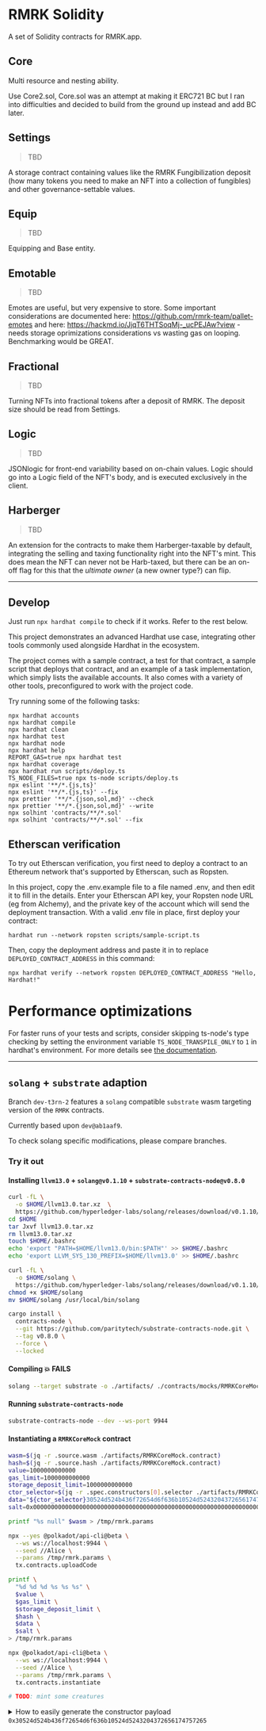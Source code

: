 # RMRK Solidity

A set of Solidity contracts for RMRK.app.

## Core

Multi resource and nesting ability.

Use Core2.sol, Core.sol was an attempt at making it ERC721 BC but I ran into difficulties and decided to build from the ground up instead and add BC later.

## Settings

> TBD

A storage contract containing values like the RMRK Fungibilization deposit (how many tokens you need to make an NFT into a collection of fungibles) and other governance-settable values.

## Equip

> TBD

Equipping and Base entity.

## Emotable

> TBD

Emotes are useful, but very expensive to store. Some important considerations are documented here: https://github.com/rmrk-team/pallet-emotes and here: https://hackmd.io/JjqT6THTSoqMj-_ucPEJAw?view - needs storage oprimizations considerations vs wasting gas on looping. Benchmarking would be GREAT.

## Fractional

> TBD

Turning NFTs into fractional tokens after a deposit of RMRK.
The deposit size should be read from Settings.

## Logic

> TBD

JSONlogic for front-end variability based on on-chain values.
Logic should go into a Logic field of the NFT's body, and is executed exclusively in the client.

## Harberger

> TBD

An extension for the contracts to make them Harberger-taxable by default, integrating the selling and taxing functionality right into the NFT's mint. This does mean the NFT can never not be Harb-taxed, but there can be an on-off flag for this that the _ultimate owner_ (a new owner type?) can flip.

---

## Develop

Just run `npx hardhat compile` to check if it works. Refer to the rest below.

This project demonstrates an advanced Hardhat use case, integrating other tools commonly used alongside Hardhat in the ecosystem.

The project comes with a sample contract, a test for that contract, a sample script that deploys that contract, and an example of a task implementation, which simply lists the available accounts. It also comes with a variety of other tools, preconfigured to work with the project code.

Try running some of the following tasks:

```shell
npx hardhat accounts
npx hardhat compile
npx hardhat clean
npx hardhat test
npx hardhat node
npx hardhat help
REPORT_GAS=true npx hardhat test
npx hardhat coverage
npx hardhat run scripts/deploy.ts
TS_NODE_FILES=true npx ts-node scripts/deploy.ts
npx eslint '**/*.{js,ts}'
npx eslint '**/*.{js,ts}' --fix
npx prettier '**/*.{json,sol,md}' --check
npx prettier '**/*.{json,sol,md}' --write
npx solhint 'contracts/**/*.sol'
npx solhint 'contracts/**/*.sol' --fix
```

## Etherscan verification

To try out Etherscan verification, you first need to deploy a contract to an Ethereum network that's supported by Etherscan, such as Ropsten.

In this project, copy the .env.example file to a file named .env, and then edit it to fill in the details. Enter your Etherscan API key, your Ropsten node URL (eg from Alchemy), and the private key of the account which will send the deployment transaction. With a valid .env file in place, first deploy your contract:

```shell
hardhat run --network ropsten scripts/sample-script.ts
```

Then, copy the deployment address and paste it in to replace `DEPLOYED_CONTRACT_ADDRESS` in this command:

```shell
npx hardhat verify --network ropsten DEPLOYED_CONTRACT_ADDRESS "Hello, Hardhat!"
```

# Performance optimizations

For faster runs of your tests and scripts, consider skipping ts-node's type checking by setting the environment variable `TS_NODE_TRANSPILE_ONLY` to `1` in hardhat's environment. For more details see [the documentation](https://hardhat.org/guides/typescript.html#performance-optimizations).

***

## `solang` + `substrate` adaption 

Branch `dev-t3rn-2` features a `solang` compatible `substrate` wasm targeting version of the `RMRK` contracts.

Currently based upon `dev@ab1aaf9`.

To check solang specific modifications, please compare branches.

### Try it out

#### Installing `llvm13.0` + `solang@v0.1.10` + `substrate-contracts-node@v0.8.0`

``` bash
curl -fL \
  -o $HOME/llvm13.0.tar.xz  \
  https://github.com/hyperledger-labs/solang/releases/download/v0.1.10/llvm13.0-linux-x86-64.tar.xz
cd $HOME
tar Jxvf llvm13.0.tar.xz
rm llvm13.0.tar.xz
touch $HOME/.bashrc
echo 'export "PATH=$HOME/llvm13.0/bin:$PATH"' >> $HOME/.bashrc
echo 'export LLVM_SYS_130_PREFIX=$HOME/llvm13.0' >> $HOME/.bashrc

curl -fL \
  -o $HOME/solang \
  https://github.com/hyperledger-labs/solang/releases/download/v0.1.10/solang-linux-x86-64
chmod +x $HOME/solang
mv $HOME/solang /usr/local/bin/solang

cargo install \
  contracts-node \
  --git https://github.com/paritytech/substrate-contracts-node.git \
  --tag v0.8.0 \
  --force \
  --locked
```

#### Compiling 💥 FAILS

``` bash
solang --target substrate -o ./artifacts/ ./contracts/mocks/RMRKCoreMock.sol
```

#### Running `substrate-contracts-node`

```bash
substrate-contracts-node --dev --ws-port 9944
```

#### Instantiating a `RMRKCoreMock` contract

```bash
wasm=$(jq -r .source.wasm ./artifacts/RMRKCoreMock.contract)
hash=$(jq -r .source.hash ./artifacts/RMRKCoreMock.contract)
value=1000000000000
gas_limit=1000000000000
storage_deposit_limit=1000000000000
ctor_selector=$(jq -r .spec.constructors[0].selector ./artifacts/RMRKCoreMock.contract)
data="${ctor_selector}30524d524b436f72654d6f636b10524d5243204372656174757265"
salt=0x0000000000000000000000000000000000000000000000000000000000000000

printf "%s null" $wasm > /tmp/rmrk.params

npx --yes @polkadot/api-cli@beta \
  --ws ws://localhost:9944 \
  --seed //Alice \
  --params /tmp/rmrk.params \
  tx.contracts.uploadCode

printf \
  "%d %d %d %s %s %s" \
  $value \
  $gas_limit \
  $storage_deposit_limit \
  $hash \
  $data \
  $salt \
> /tmp/rmrk.params

npx @polkadot/api-cli@beta \
  --ws ws://localhost:9944 \
  --seed //Alice \
  --params /tmp/rmrk.params \
  tx.contracts.instantiate

# TODO: mint some creatures
```

<details>
  <summary>How to easily generate the constructor payload <code>0x30524d524b436f72654d6f636b10524d5243204372656174757265</code></summary>

```rust
fn main() {
    println!(
        "0x{}{}{}",
        hex::encode(parity_scale_codec::Encode::encode("RMRKCoreMock")),
        hex::encode(parity_scale_codec::Encode::encode("RMRC")),
        hex::encode(parity_scale_codec::Encode::encode("Creature"))
    );
}
```
</details>